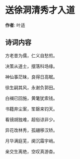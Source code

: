 # 送徐洞清秀才入道

**作者**: 叶适

## 诗词内容

方老昔为儒，仁义自愁煎。

决策从道士，摆落科场缘。

神仙事茫昧，良得日高眠。

徐生嗣其风，永谢负郭田。

白襕已回施，黄氅犹索钱。

书籍弃尘案，笙磬来钧天。

看镜胡独难，超俗谅非少。

异花改林秀，孤翮移汉矫。

月华满庭芜，阒沉霜宇峭。

亲交生离绝，空叹真游杳。

